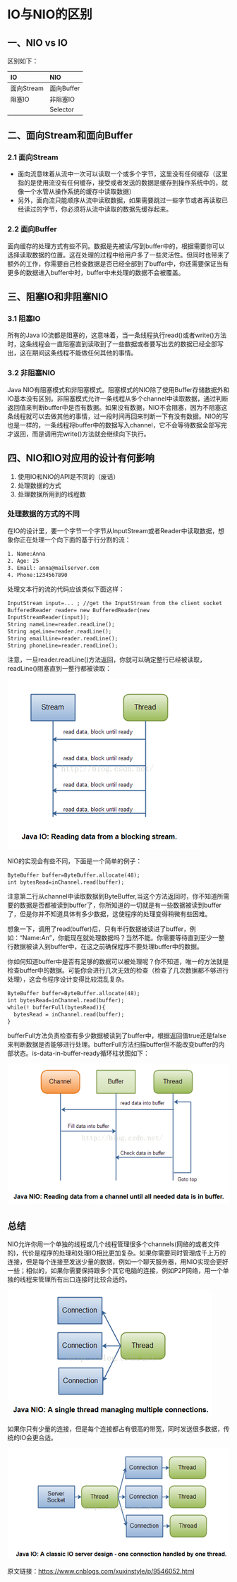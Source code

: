 # IO与NIO的区别

## 一、NIO vs IO
区别如下：

| IO | NIO   |
| :------------- | :------------- |
| 面向Stream      | 面向Buffer       |
| 阻塞IO       | 非阻塞IO      |
|        | Selector       |

## 二、面向Stream和面向Buffer
### 2.1 面向Stream

* 面向流意味着从流中一次可以读取一个或多个字节，这里没有任何缓存（这里指的是使用流没有任何缓存，接受或者发送的数据是缓存到操作系统中的，就像一个水管从操作系统的缓存中读取数据）
* 另外，面向流只能顺序从流中读取数据，如果需要跳过一些字节或者再读取已经读过的字节，你必须将从流中读取的数据先缓存起来。

### 2.2 面向Buffer
面向缓存的处理方式有些不同。数据是先被读/写到buffer中的，根据需要你可以选择读取数据的位置。这在处理的过程中给用户多了一些灵活性。但同时也带来了额外的工作，你需要自己检查数据是否已经全部到了buffer中，你还需要保证当有更多的数据进入buffer中时，buffer中未处理的数据不会被覆盖。

## 三、阻塞IO和非阻塞NIO
### 3.1 阻塞IO
所有的Java IO流都是阻塞的，这意味着，当一条线程执行read()或者write()方法时，这条线程会一直阻塞直到读取到了一些数据或者要写出去的数据已经全部写出，这在期间这条线程不能做任何其他的事情。
### 3.2 非阻塞NIO
Java NIO有阻塞模式和非阻塞模式。阻塞模式的NIO除了使用Buffer存储数据外和IO基本没有区别。非阻塞模式允许一条线程从多个channel中读取数据，通过判断返回值来判断buffer中是否有数据。如果没有数据，NIO不会阻塞，因为不阻塞这条线程就可以去做其他的事情，过一段时间再回来判断一下有没有数据。NIO的写也是一样的，一条线程将buffer中的数据写入channel，它不会等待数据全部写完才返回，而是调用完write()方法就会继续向下执行。

## 四、NIO和IO对应用的设计有何影响
1. 使用IO和NIO的API是不同的（废话）
2. 处理数据的方式
3. 处理数据所用到的线程数

### 处理数据的方式的不同
在IO的设计里，要一个字节一个字节从InputStream或者Reader中读取数据，想象你正在处理一个向下面的基于行分割的流：
```
1. Name:Anna
2. Age: 25
3. Email: anna@mailserver.com
4. Phone:1234567890
```
处理文本行的流的代码应该类似下面这样：
```
InputStream input=... ; //get the InputStream from the client socket
BufferedReader reader= new BufferedReader(new InputStreamReader(input));
String nameLine=reader.readLine();
String ageLine=reader.readLine();
String emailLine=reader.readLine();
String phoneLine=reader.readLine();
```
注意，一旦reader.readLine()方法返回，你就可以确定整行已经被读取，readLine()阻塞直到一整行都被读取：

![](img/3.bmp)

NIO的实现会有些不同，下面是一个简单的例子：
```
ByteBuffer buffer=ByteBuffer.allocate(48);
int bytesRead=inChannel.read(buffer);
```
注意第二行从channel中读取数据到ByteBuffer,当这个方法返回时，你不知道所需要的数据是否都被读到buffer了，你所知道的一切就是有一些数据被读到buffer了，但是你并不知道具体有多少数据，这使程序的处理变得稍微有些困难。

想象一下，调用了read(buffer)后，只有半行数据被读进了buffer，例如：“Name:An”，你能现在就处理数据吗？当然不能。你需要等待直到至少一整行数据被读入到buffer中，在这之前确保程序不要处理buffer中的数据。

你如何知道buffer中是否有足够的数据可以被处理呢？你不知道，唯一的方法就是检查buffer中的数据。可能你会进行几次无效的检查（检查了几次数据都不够进行处理），这会令程序设计变得比较混乱复杂。
```
ByteBuffer buffer=ByteBuffer.allocate(48);
int bytesRead=inChannel.read(buffer);
while(! bufferFull(bytesRead)){
  bytesRead = inChannel.read(buffer);
}
```
bufferFull方法负责检查有多少数据被读到了buffer中，根据返回值true还是false来判断数据是否能够进行处理。bufferFull方法扫描buffer但不能改变buffer的内部状态。is-data-in-buffer-ready循环柱状图如下：

![](img/5.bmp)

## 总结
NIO允许你用一个单独的线程或几个线程管理很多个channels(网络的或者文件的)，代价是程序的处理和处理IO相比更加复杂。如果你需要同时管理成千上万的连接，但是每个连接至发送少量的数据，例如一个聊天服务器，用NIO实现会更好一些；相似的，如果你需要保持跟多个其它电脑的连接，例如P2P网络，用一个单独的线程来管理所有出口连接时比较合适的。

![](img/1.bmp)

如果你只有少量的连接，但是每个连接都占有很高的带宽，同时发送很多数据，传统的IO会更合适。

![](img/2.bmp)

原文链接：https://www.cnblogs.com/xuxinstyle/p/9546052.html
